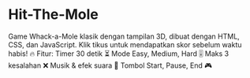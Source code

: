 # Hit-The-Mole
Game Whack-a-Mole klasik dengan tampilan 3D, dibuat dengan HTML, CSS, dan JavaScript. Klik tikus untuk mendapatkan skor sebelum waktu habis!  🔥 Fitur:  Timer 30 detik ⏳ Mode Easy, Medium, Hard 🎚️ Maks 3 kesalahan ❌ Musik &amp; efek suara 🎵 Tombol Start, Pause, End 🎮
